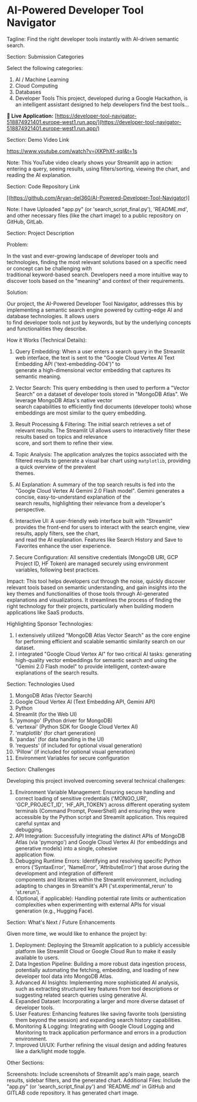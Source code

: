 # AI-Powered Developer Tool Navigator

Tagline: Find the right developer tools instantly with AI-driven semantic search.

Section: Submission Categories

Select the following categories:
1. AI / Machine Learning
2. Cloud Computing
3. Databases
4. Developer Tools
This project, developed during a Google Hackathon, is an intelligent assistant designed to help developers find the best tools...

**🚀 Live Application:** [https://developer-tool-navigator-518874921401.europe-west1.run.app/](https://developer-tool-navigator-518874921401.europe-west1.run.app/)

Section: Demo Video Link

https://www.youtube.com/watch?v=jXKPhXf-xqI&t=1s

Note:
     This YouTube video clearly shows your Streamlit app in action: entering a query, seeing results, using filters/sorting, viewing the chart, and reading the AI explanation.


Section: Code Repository Link

[(https://github.com/Aryan-del360/AI-Powered-Developer-Tool-Navigator)]

Note: 
      I have Uploaded "app.py" (or 'search_script_final.py'), 'README.md', and other necessary files (like the chart image) to a public repository on GitHub, GitLab.  
      

Section: Project Description

Problem: 

In the vast and ever-growing landscape of developer tools and technologies, finding the most relevant solutions based on a specific need or concept can be challenging with   
traditional keyword-based search. Developers need a more intuitive way to discover tools based on the "meaning" and context of their requirements.

Solution: 

Our project, the AI-Powered Developer Tool Navigator, addresses this by implementing a semantic search engine powered by cutting-edge AI and database technologies. It allows users  
to find developer tools not just by keywords, but by the underlying concepts and functionalities they describe.

How it Works (Technical Details):

1.  Query Embedding: 
                    When a user enters a search query in the Streamlit web interface, the text is sent to the "Google Cloud Vertex AI Text Embedding API ('text-embedding-004')" to  
                    generate a high-dimensional vector embedding that captures its semantic meaning.

2.  Vector Search: 
                  This query embedding is then used to perform a "Vector Search" on a dataset of developer tools stored in "MongoDB Atlas". We leverage MongoDB Atlas's native vector  
                  search capabilities to efficiently find documents (developer tools) whose embeddings are most similar to the query embedding.

3.  Result Processing 
    & Filtering: 
                     The initial search retrieves a set of relevant results. The Streamlit UI allows users to interactively filter these results based on topics and relevance  
                     score, and sort them to refine their view.
4.  Topic Analysis: 
                   The application analyzes the topics associated with the filtered results to generate a visual bar chart using `matplotlib`, providing a quick overview of the prevalent  
                   themes.
5.  AI Explanation: 
                   A summary of the top search results is fed into the "Google Cloud Vertex AI Gemini 2.0 Flash model". Gemini generates a concise, easy-to-understand explanation of the  
                   search results, highlighting their relevance from a developer's perspective.
6.  Interactive UI: 
                   A user-friendly web interface built with "Streamlit" provides the front-end for users to interact with the search engine, view results, apply filters, see the chart,            
                   and read the AI explanation. Features like Search History and Save to Favorites enhance the user experience.
7.  Secure Configuration: 
                         All sensitive credentials (MongoDB URI, GCP Project ID, HF Token) are managed securely using environment variables, following best practices.

Impact: 
This tool helps developers cut through the noise, quickly discover relevant tools based on semantic understanding, and gain insights into the key themes and functionalities of those tools through AI-generated explanations and visualizations. It streamlines the process of finding the right technology for their projects, particularly when building modern applications like SaaS products.

Highlighting Sponsor Technologies:
1. I extensively utilized "MongoDB Atlas Vector Search" as the core engine for performing efficient and scalable semantic similarity search on our dataset.
2. I integrated "Google Cloud Vertex AI" for two critical AI tasks: 
generating high-quality vector embeddings for semantic search and using the "Gemini 2.0 Flash model" to provide intelligent, context-aware explanations of the search results.


Section: Technologies Used

1. MongoDB Atlas (Vector Search)
2. Google Cloud Vertex AI (Text Embedding API, Gemini API)
3. Python
4. Streamlit (for the Web UI)
5. 'pymongo' (Python driver for MongoDB)
6. 'vertexai' (Python SDK for Google Cloud Vertex AI)
7. 'matplotlib' (for chart generation)
8. 'pandas' (for data handling in the UI)
9. 'requests' (if included for optional visual generation)
10. 'Pillow' (if included for optional visual generation)
11. Environment Variables for secure configuration


Section: Challenges

Developing this project involved overcoming several technical challenges:

1. Environment Variable Management: 
                                   Ensuring secure handling and correct loading of sensitive credentials ('MONGO_URI', 'GCP_PROJECT_ID', 'HF_API_TOKEN') across different operating system  
                                   terminals (Command Prompt, PowerShell) and ensuring they were accessible by the Python script and Streamlit application. This required careful syntax and  
                                   debugging.
2. API Integration: 
                   Successfully integrating the distinct APIs of MongoDB Atlas (via 'pymongo') and Google Cloud Vertex AI (for embeddings and generative models) into a single, cohesive  
                   application flow.
3. Debugging Runtime Errors: 
                            Identifying and resolving specific Python errors ('SyntaxError', 'NameError', 'AttributeError') that arose during the development and integration of different  
                            components and libraries within the Streamlit environment, including adapting to changes in Streamlit's API ('st.experimental_rerun' to 'st.rerun').
4. (Optional, if applicable): 
                             Handling potential rate limits or authentication complexities when experimenting with external APIs for visual generation (e.g., Hugging Face).


Section: What's Next / Future Enhancements

Given more time, we would like to enhance the project by:
1. Deployment: Deploying the Streamlit application to a publicly accessible platform like Streamlit Cloud or Google Cloud Run to make it easily available to users.
2. Data Ingestion Pipeline:  Building a more robust data ingestion process, potentially automating the fetching, embedding, and loading of new developer tool data into MongoDB Atlas.
3. Advanced AI Insights:     Implementing more sophisticated AI analysis, such as extracting structured key features from tool descriptions or suggesting related search queries using 
                             generative AI.
4. Expanded Dataset:         Incorporating a larger and more diverse dataset of developer tools.
5. User Features:            Enhancing features like saving favorite tools (persisting them beyond the session) and expanding search history capabilities.
6. Monitoring & Logging:     Integrating with Google Cloud Logging and Monitoring to track application performance and errors in a production environment.
7. Improved UI/UX:           Further refining the visual design and adding features like a dark/light mode toggle.


Other Sections:

Screenshots:         Include screenshots of Streamlit app's main page, search results, sidebar filters, and the generated chart.
Additional Files:    Include the "app.py" (or 'search_script_final.py') and 'README.md' in GitHub and GITLAB code repository. It has generated chart image.
